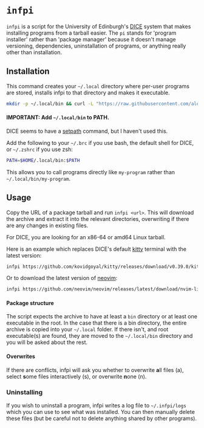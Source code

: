 # `infpi`

`infpi` is a script for the University of Edinburgh's [DICE](https://computing.help.inf.ed.ac.uk/what-is-dice) system that makes installing programs from a tarball easier. The `pi` stands for 'program installer' rather than 'package manager' because it doesn't manage versioning, dependencies, uninstallation of programs, or anything really other than installation. 

## Installation

This command creates your `~/.local` directory where per-user programs are stored, installs infpi to that directory and makes it executable.

```sh
mkdir -p ~/.local/bin && curl -L "https://raw.githubusercontent.com/alecks/infpi/refs/heads/main/infpi.sh" -o ~/.local/bin/infpi && chmod +x ~/.local/bin/infpi
```

#### **IMPORTANT**: Add `~/.local/bin` to PATH.

DICE seems to have a [setpath](https://computing.help.inf.ed.ac.uk/FAQ/how-do-i-add-directory-bash-command-search-path-dice) command, but I haven't used this.

Add the following to your `~/.brc` if you use bash, the default shell for DICE, or `~/.zshrc` if you use zsh:

```sh
PATH=$HOME/.local/bin:$PATH
```

This allows you to call programs directly like `my-program` rather than `~/.local/bin/my-program`.

## Usage

Copy the URL of a package tarball and run `infpi <url>`. This will download the archive and extract it into the relevant directories, overwriting if there are any changes in existing files.

For DICE, you are looking for an x86-64 or amd64 Linux tarball.

Here is an example which replaces DICE's default [kitty](https://github.com/kovidgoyal/kitty) terminal with the latest version:

```sh
infpi https://github.com/kovidgoyal/kitty/releases/download/v0.39.0/kitty-0.39.0-x86_64.txz
```

Or to download the latest version of [neovim](https://neovim.io):

```sh
infpi https://github.com/neovim/neovim/releases/latest/download/nvim-linux-x86_64.tar.gz
```
#### Package structure

The script expects the archive to have at least a `bin` directory or at least one executable in the root. In the case that there is a bin directory, the entire archive is copied into your `~/.local` folder. If there isn't, and root executable(s) are found, they are moved to the `~/.local/bin` directory and you will be asked about the rest. 

#### Overwrites

If there are conflicts, infpi will ask you whether to overwrite **a**ll files (a), select **s**ome files interactively (s), or overwrite **n**one (n).

### Uninstalling 

If you wish to uninstall a program, infpi writes a log file to `~/.infpi/logs` which you can use to see what was installed. You can then manually delete these files (but be careful not to delete anything shared by other programs).

